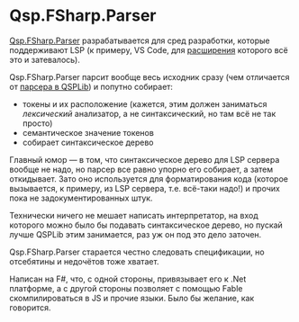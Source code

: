 ﻿# Qsp.FSharp.Parser

[Qsp.FSharp.Parser](https://github.com/QSPFoundation/Qsp.FSharp/tree/master/src/Qsp.FSharp.Core) разрабатывается для сред разработки, которые поддерживают LSP (к примеру, VS Code, для [расширения](https://github.com/QSPFoundation/Qsp.FSharp.VsCode) которого всё это и затевалось).

Qsp.FSharp.Parser парсит вообще весь исходник сразу (чем отличается от [парсера в QSPLib](./qsplib-parser.md)) и попутно собирает:

* токены и их расположение (кажется, этим должен заниматься *лексический* анализатор, а не синтаксический, но там всё не так просто)
* семантическое значение токенов
* собирает синтаксическое дерево

Главный юмор — в том, что синтаксическое дерево для LSP сервера вообще не надо, но парсер все равно упорно его собирает, а затем откидывает. Зато оно используется для форматирования кода (которое вызывается, к примеру, из LSP сервера, т.е. всё-таки надо!) и прочих пока не задокументированных штук.

Технически ничего не мешает написать интерпретатор, на вход которого можно было бы подавать синтаксическое дерево, но пускай лучше QSPLib этим занимается, раз уж он под это дело заточен.

Qsp.FSharp.Parser старается честно следовать спецификации, но отсебятины и недочётов тоже хватает.

<!-- todo: привести пример -->

Написан на F#, что, с одной стороны, привязывает его к .Net платформе, а с другой стороны позволяет с помощью Fable скомпилироваться в JS и прочие языки. Было бы желание, как говорится.
